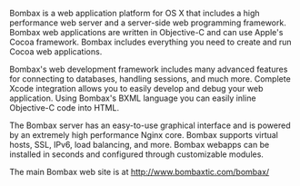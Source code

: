Bombax is a web application platform for OS X that includes a high performance web server and a server-side web programming framework. Bombax web applications are written in Objective-C and can use Apple's Cocoa framework. Bombax includes everything you need to create and run Cocoa web applications.

Bombax's web development framework includes many advanced features for connecting to databases, handling sessions, and much more. Complete Xcode integration allows you to easily develop and debug your web application. Using Bombax's BXML language you can easily inline Objective-C code into HTML.

The Bombax server has an easy-to-use graphical interface and is powered by an extremely high performance Nginx core. Bombax supports virtual hosts, SSL, IPv6, load balancing, and more. Bombax webapps can be installed in seconds and configured through customizable modules.

The main Bombax web site is at http://www.bombaxtic.com/bombax/